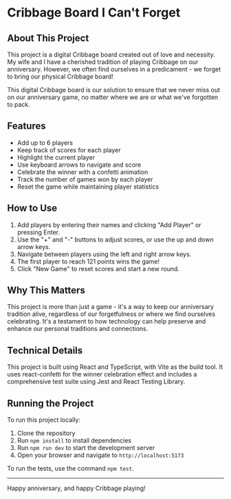 # Cribbage Board I Can't Forget

## About This Project

This project is a digital Cribbage board created out of love and necessity. My wife and I have a cherished tradition of playing Cribbage on our anniversary. However, we often find ourselves in a predicament - we forget to bring our physical Cribbage board!

This digital Cribbage board is our solution to ensure that we never miss out on our anniversary game, no matter where we are or what we've forgotten to pack.

## Features

- Add up to 6 players
- Keep track of scores for each player
- Highlight the current player
- Use keyboard arrows to navigate and score
- Celebrate the winner with a confetti animation
- Track the number of games won by each player
- Reset the game while maintaining player statistics

## How to Use

1. Add players by entering their names and clicking "Add Player" or pressing Enter.
2. Use the "+" and "-" buttons to adjust scores, or use the up and down arrow keys.
3. Navigate between players using the left and right arrow keys.
4. The first player to reach 121 points wins the game!
5. Click "New Game" to reset scores and start a new round.

## Why This Matters

This project is more than just a game - it's a way to keep our anniversary tradition alive, regardless of our forgetfulness or where we find ourselves celebrating. It's a testament to how technology can help preserve and enhance our personal traditions and connections.

## Technical Details

This project is built using React and TypeScript, with Vite as the build tool. It uses react-confetti for the winner celebration effect and includes a comprehensive test suite using Jest and React Testing Library.

## Running the Project

To run this project locally:

1. Clone the repository
2. Run `npm install` to install dependencies
3. Run `npm run dev` to start the development server
4. Open your browser and navigate to `http://localhost:5173`

To run the tests, use the command `npm test`.

---

Happy anniversary, and happy Cribbage playing!
